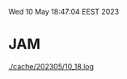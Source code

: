 Wed 10 May 18:47:04 EEST 2023
# JAM
<a href='./cache/202305/10_18.log'>./cache/202305/10_18.log</a>
